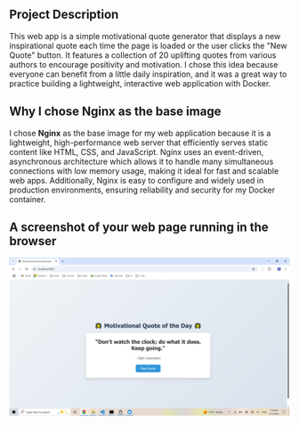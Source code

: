 ## Project Description

This web app is a simple motivational quote generator that displays a new inspirational quote each time the page is loaded or the user clicks the "New Quote" button. It features a collection of 20 uplifting quotes from various authors to encourage positivity and motivation. I chose this idea because everyone can benefit from a little daily inspiration, and it was a great way to practice building a lightweight, interactive web application with Docker.



## Why I chose Nginx as the base image

I chose **Nginx** as the base image for my web application because it is a lightweight, high-performance web server that efficiently serves static content like HTML, CSS, and JavaScript. Nginx uses an event-driven, asynchronous architecture which allows it to handle many simultaneous connections with low memory usage, making it ideal for fast and scalable web apps. Additionally, Nginx is easy to configure and widely used in production environments, ensuring reliability and security for my Docker container.


## A screenshot of your web page running in the browser
![alt text](Screenshot-1.png)